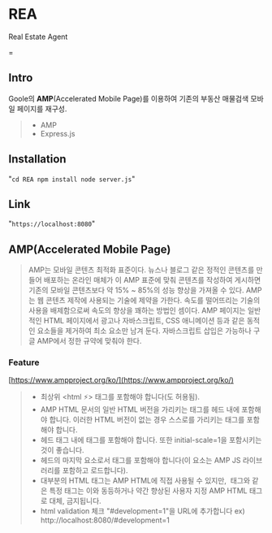 # REA #

Real Estate Agent

=

## Intro

Goole의 **AMP**(Accelerated Mobile Page)를 이용하여 기존의 부동산 매물검색 모바일 페이지를 재구성.
>- AMP
>- Express.js

## Installation

"`
cd REA
npm install
node server.js
`"

## Link

"`
https://localhost:8080
`"

## AMP(Accelerated Mobile Page)

>AMP는 모바일 콘텐츠 최적화 표준이다. 뉴스나 블로그 같은 정적인 콘텐츠를 만들어 배포하는 온라인 매체가 이 AMP 표준에 맞춰 콘텐츠를 작성하여 게시하면 기존의 모바일 콘텐츠보다 약 15% ~ 85%의 성능 향상을 가져올 수 있다. 
>AMP는 웹 콘텐츠 제작에 사용되는 기술에 제약을 가한다. 속도를 떨어뜨리는 기술의 사용을 배제함으로써 속도의 향상을 꽤하는 방법인 셈이다.
>AMP 페이지는 일반적인 HTML 페이지에서 광고나 자바스크립트, CSS 애니메이션 등과 같은 동적인 요소들을 제거하여 최소 요소만 남겨 둔다. 
>자바스크립트 삽입은 가능하나 구글 AMP에서 정한 규약에 맞춰야 한다.

### Feature

[https://www.ampproject.org/ko/](https://www.ampproject.org/ko/)

>- 최상위 <html ⚡> 태그를 포함해야 합니다(<html amp>도 허용됨).
>- AMP HTML 문서의 일반 HTML 버전을 가리키는 <link rel="canonical" href="$SOME_URL" /> 태그를 헤드 내에 포함해야 합니다. 이러한 HTML 버전이 없는 경우 스스로를 가리키는 태그를 포함해야 합니다.
>- 헤드 태그 내에 <meta name="viewport" content="width=device-width,minimum-scale=1"> 태그를 포함해야 합니다. 또한 initial-scale=1을 포함시키는 것이 좋습니다.
>- 헤드의 마지막 요소로서 <script async src="https://cdn.ampproject.org/v0.js"></script> 태그를 포함해야 합니다(이 요소는 AMP JS 라이브러리를 포함하고 로드합니다).
>- 대부분의 HTML 태그는 AMP HTML에 직접 사용될 수 있지만, <img> 태그와 같은 특정 태그는 이와 동등하거나 약간 향상된 사용자 지정 AMP HTML 태그로 대체, 금지됩니다.
>- html validation 체크 "#development=1"을 URL에 추가합니다 ex) http://localhost:8080/#development=1